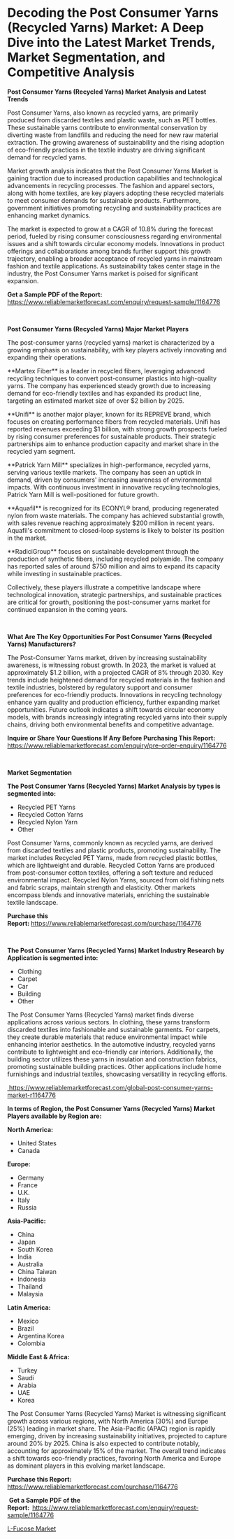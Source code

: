 <p><h1>Decoding the Post Consumer Yarns (Recycled Yarns) Market: A Deep Dive into the Latest Market Trends, Market Segmentation, and Competitive Analysis</h1></p><p><strong>Post Consumer Yarns (Recycled Yarns) Market Analysis and Latest Trends</strong></p>
<p><p>Post Consumer Yarns, also known as recycled yarns, are primarily produced from discarded textiles and plastic waste, such as PET bottles. These sustainable yarns contribute to environmental conservation by diverting waste from landfills and reducing the need for new raw material extraction. The growing awareness of sustainability and the rising adoption of eco-friendly practices in the textile industry are driving significant demand for recycled yarns.</p><p>Market growth analysis indicates that the Post Consumer Yarns Market is gaining traction due to increased production capabilities and technological advancements in recycling processes. The fashion and apparel sectors, along with home textiles, are key players adopting these recycled materials to meet consumer demands for sustainable products. Furthermore, government initiatives promoting recycling and sustainability practices are enhancing market dynamics.</p><p>The market is expected to grow at a CAGR of 10.8% during the forecast period, fueled by rising consumer consciousness regarding environmental issues and a shift towards circular economy models. Innovations in product offerings and collaborations among brands further support this growth trajectory, enabling a broader acceptance of recycled yarns in mainstream fashion and textile applications. As sustainability takes center stage in the industry, the Post Consumer Yarns market is poised for significant expansion.</p></p>
<p><strong>Get a Sample PDF of the Report:&nbsp;</strong> <a href="https://www.reliablemarketforecast.com/enquiry/request-sample/1164776?utm_campaign=1890&utm_medium=2&utm_source=Github&utm_content=ia&utm_term=02022025&utm_id=post-consumer-yarns-recycled-yarns">https://www.reliablemarketforecast.com/enquiry/request-sample/1164776</a></p>
<p>&nbsp;</p>
<p><strong>Post Consumer Yarns (Recycled Yarns) Major Market Players</strong></p>
<p><p>The post-consumer yarns (recycled yarns) market is characterized by a growing emphasis on sustainability, with key players actively innovating and expanding their operations. </p><p>**Martex Fiber** is a leader in recycled fibers, leveraging advanced recycling techniques to convert post-consumer plastics into high-quality yarns. The company has experienced steady growth due to increasing demand for eco-friendly textiles and has expanded its product line, targeting an estimated market size of over $2 billion by 2025.</p><p>**Unifi** is another major player, known for its REPREVE brand, which focuses on creating performance fibers from recycled materials. Unifi has reported revenues exceeding $1 billion, with strong growth prospects fueled by rising consumer preferences for sustainable products. Their strategic partnerships aim to enhance production capacity and market share in the recycled yarn segment.</p><p>**Patrick Yarn Mill** specializes in high-performance, recycled yarns, serving various textile markets. The company has seen an uptick in demand, driven by consumers' increasing awareness of environmental impacts. With continuous investment in innovative recycling technologies, Patrick Yarn Mill is well-positioned for future growth.</p><p>**Aquafil** is recognized for its ECONYL® brand, producing regenerated nylon from waste materials. The company has achieved substantial growth, with sales revenue reaching approximately $200 million in recent years. Aquafil's commitment to closed-loop systems is likely to bolster its position in the market.</p><p>**RadiciGroup** focuses on sustainable development through the production of synthetic fibers, including recycled polyamide. The company has reported sales of around $750 million and aims to expand its capacity while investing in sustainable practices.</p><p>Collectively, these players illustrate a competitive landscape where technological innovation, strategic partnerships, and sustainable practices are critical for growth, positioning the post-consumer yarns market for continued expansion in the coming years.</p></p>
<p>&nbsp;</p>
<p><strong>What Are The Key Opportunities For Post Consumer Yarns (Recycled Yarns) Manufacturers?</strong></p>
<p><p>The Post-Consumer Yarns market, driven by increasing sustainability awareness, is witnessing robust growth. In 2023, the market is valued at approximately $1.2 billion, with a projected CAGR of 8% through 2030. Key trends include heightened demand for recycled materials in the fashion and textile industries, bolstered by regulatory support and consumer preferences for eco-friendly products. Innovations in recycling technology enhance yarn quality and production efficiency, further expanding market opportunities. Future outlook indicates a shift towards circular economy models, with brands increasingly integrating recycled yarns into their supply chains, driving both environmental benefits and competitive advantage.</p></p>
<p><strong>Inquire or Share Your Questions If Any Before Purchasing This Report:</strong> <a href="https://www.reliablemarketforecast.com/enquiry/pre-order-enquiry/1164776?utm_campaign=1890&utm_medium=2&utm_source=Github&utm_content=ia&utm_term=02022025&utm_id=post-consumer-yarns-recycled-yarns">https://www.reliablemarketforecast.com/enquiry/pre-order-enquiry/1164776</a></p>
<p>&nbsp;</p>
<p><strong>Market Segmentation</strong></p>
<p><strong>The Post Consumer Yarns (Recycled Yarns) Market Analysis by types is segmented into:</strong></p>
<p><ul><li>Recycled PET Yarns</li><li>Recycled Cotton Yarns</li><li>Recycled Nylon Yarn</li><li>Other</li></ul></p>
<p><p>Post Consumer Yarns, commonly known as recycled yarns, are derived from discarded textiles and plastic products, promoting sustainability. The market includes Recycled PET Yarns, made from recycled plastic bottles, which are lightweight and durable. Recycled Cotton Yarns are produced from post-consumer cotton textiles, offering a soft texture and reduced environmental impact. Recycled Nylon Yarns, sourced from old fishing nets and fabric scraps, maintain strength and elasticity. Other markets encompass blends and innovative materials, enriching the sustainable textile landscape.</p></p>
<p><strong>Purchase this Report:&nbsp;</strong><a href="https://www.reliablemarketforecast.com/purchase/1164776?utm_campaign=1890&utm_medium=2&utm_source=Github&utm_content=ia&utm_term=02022025&utm_id=post-consumer-yarns-recycled-yarns">https://www.reliablemarketforecast.com/purchase/1164776</a></p>
<p>&nbsp;</p>
<p><strong>The Post Consumer Yarns (Recycled Yarns) Market Industry Research by Application is segmented into:</strong></p>
<p><ul><li>Clothing</li><li>Carpet</li><li>Car</li><li>Building</li><li>Other</li></ul></p>
<p><p>The Post Consumer Yarns (Recycled Yarns) market finds diverse applications across various sectors. In clothing, these yarns transform discarded textiles into fashionable and sustainable garments. For carpets, they create durable materials that reduce environmental impact while enhancing interior aesthetics. In the automotive industry, recycled yarns contribute to lightweight and eco-friendly car interiors. Additionally, the building sector utilizes these yarns in insulation and construction fabrics, promoting sustainable building practices. Other applications include home furnishings and industrial textiles, showcasing versatility in recycling efforts.</p></p>
<p><a href="https://www.reliablemarketforecast.com/global-post-consumer-yarns-market-r1164776?utm_campaign=1890&utm_medium=2&utm_source=Github&utm_content=ia&utm_term=02022025&utm_id=post-consumer-yarns-recycled-yarns">&nbsp;https://www.reliablemarketforecast.com/global-post-consumer-yarns-market-r1164776</a></p>
<p><strong>In terms of Region, the Post Consumer Yarns (Recycled Yarns) Market Players available by Region are:</strong></p>
<p>
    <p> <strong> North America: </strong>
        <ul>
            <li>United States</li>
            <li>Canada</li>
        </ul>
        </p> 
    <p> <strong> Europe: </strong>
        <ul>
            <li>Germany</li>
            <li>France</li>
            <li>U.K.</li>
            <li>Italy</li>
            <li>Russia</li>
        </ul>
        </p> 
    <p> <strong> Asia-Pacific: </strong>
        <ul>
            <li>China</li>
            <li>Japan</li>
            <li>South Korea</li>
            <li>India</li>
            <li>Australia</li>
            <li>China Taiwan</li>
            <li>Indonesia</li>
            <li>Thailand</li>
            <li>Malaysia</li>
        </ul>
        </p> 
    <p> <strong> Latin America: </strong>
        <ul>
            <li>Mexico</li>
            <li>Brazil</li>
            <li>Argentina Korea</li>
            <li>Colombia</li>
        </ul>
        </p> 
    <p> <strong> Middle East & Africa: </strong>
        <ul>
            <li>Turkey</li>
            <li>Saudi</li>
            <li>Arabia</li>
            <li>UAE</li>
            <li>Korea</li>
        </ul>
    </p>
    </p>
<p><p>The Post Consumer Yarns (Recycled Yarns) Market is witnessing significant growth across various regions, with North America (30%) and Europe (25%) leading in market share. The Asia-Pacific (APAC) region is rapidly emerging, driven by increasing sustainability initiatives, projected to capture around 20% by 2025. China is also expected to contribute notably, accounting for approximately 15% of the market. The overall trend indicates a shift towards eco-friendly practices, favoring North America and Europe as dominant players in this evolving market landscape.</p></p>
<p><strong>Purchase this Report: </strong><a href="https://www.reliablemarketforecast.com/purchase/1164776?utm_campaign=1890&utm_medium=2&utm_source=Github&utm_content=ia&utm_term=02022025&utm_id=post-consumer-yarns-recycled-yarns">https://www.reliablemarketforecast.com/purchase/1164776</a></p>
<p>&nbsp;<strong>Get a Sample PDF of the Report:&nbsp;&nbsp;</strong><a href="https://www.reliablemarketforecast.com/enquiry/request-sample/1164776?utm_campaign=1890&utm_medium=2&utm_source=Github&utm_content=ia&utm_term=02022025&utm_id=post-consumer-yarns-recycled-yarns">https://www.reliablemarketforecast.com/enquiry/request-sample/1164776</a></p>
<p><strong></strong></p>
<p><p><a href="https://github.com/lylyparadise/Market-Research-Report-List-5/blob/main/l-fucose-market.md?utm_campaign=1890&utm_medium=2&utm_source=Github&utm_content=ia&utm_term=02022025&utm_id=post-consumer-yarns-recycled-yarns">L-Fucose Market</a></p></p>
